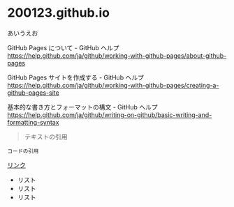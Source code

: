 # 200123.github.io

あいうえお

GitHub Pages について - GitHub ヘルプ
https://help.github.com/ja/github/working-with-github-pages/about-github-pages

GitHub Pages サイトを作成する - GitHub ヘルプ
https://help.github.com/ja/github/working-with-github-pages/creating-a-github-pages-site

基本的な書き方とフォーマットの構文 - GitHub ヘルプ
https://help.github.com/ja/github/writing-on-github/basic-writing-and-formatting-syntax

>テキストの引用

```
コードの引用
```

[リンク](https://pages.github.com/)

- リスト
- リスト
- リスト
